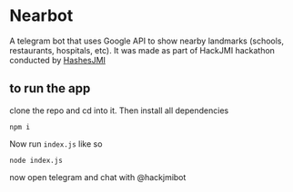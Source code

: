 # Nearbot
A telegram bot that uses Google API to show nearby landmarks (schools, restaurants, hospitals, etc). It was made as part of HackJMI hackathon conducted by [HashesJMI](github.com/hashes-jmi)

## to run the app
clone the repo and cd into it. Then install all dependencies
```
npm i
```

Now run `index.js` like so
```
node index.js
```

now open telegram and chat with @hackjmibot
